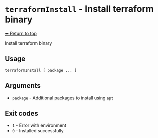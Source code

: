 
# `terraformInstall` - Install terraform binary

[⬅ Return to top](index.md)

Install terraform binary

## Usage

    terraformInstall [ package ... ]

## Arguments

- `package` - Additional packages to install using `apt`

## Exit codes

- `1` - Error with environment
- `0` - Installed successfully
